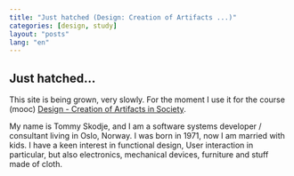 ```yaml
---
title: "Just hatched (Design: Creation of Artifacts ...)"
categories: [design, study]
layout: "posts"
lang: "en"
---
```


## Just hatched...

This site is being grown, very slowly. For the moment I use it for the course (mooc) [Design - Creation of Artifacts in Society](https://www.coursera.org/course/design).  

My name is Tommy Skodje, and I am a software systems developer / consultant living in Oslo, Norway. I was born in 1971, now I am married with kids. I have a keen interest in functional design, User interaction in particular, but also electronics, mechanical devices, furniture and stuff made of cloth.